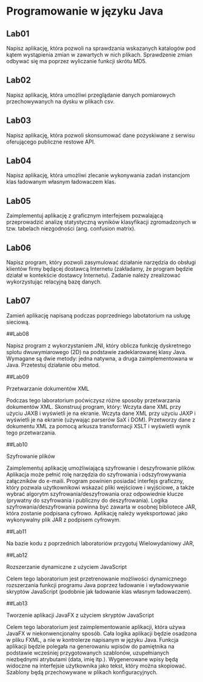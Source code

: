 # Programowanie w języku Java



## Lab01

Napisz aplikację, która pozwoli na sprawdzania wskazanych katalogów pod kątem wystąpienia zmian w zawartych w nich plikach. Sprawdzenie zmian odbywać się ma poprzez wyliczanie funkcji skrótu MD5. 

## Lab02

Napisz aplikację, która umożliwi przeglądanie danych pomiarowych przechowywanych na dysku w plikach csv.

## Lab03

Napisz aplikację, która pozwoli skonsumować dane pozyskiwane z serwisu oferującego publiczne restowe API.

## Lab04

Napisz aplikację, która umożliwi zlecanie wykonywania zadań instancjom klas ładowanym własnym ładowaczem klas. 

## Lab05

Zaimplementuj aplikację z graficznym interfejsem pozwalającą przeprowadzić analizę statystyczną wyników klasyfikacji zgromadzonych w tzw. tabelach niezgodności (ang. confusion matrix).

## Lab06

Napisz program, który pozwoli zasymulować działanie narzędzia do obsługi klientów firmy będącej dostawcą Internetu (zakładamy, że program będzie działał w kontekście dostawcy Internetu).
Zadanie należy zrealizować wykorzystując relacyjną bazę danych.

## Lab07

Zamień aplikację napisaną podczas poprzedniego labotatorium na usługę sieciową.

##Lab08

Napisz program z wykorzystaniem JNI, który oblicza funkcję dyskretnego splotu dwuwymiarowego (2D) na podstawie zadeklarowanej klasy Java. Wymagane są dwie metody: jedna natywna, a druga zaimplementowana w Java. Przetestuj działanie obu metod.

##Lab09

Przetwarzanie dokumentów XML

Podczas tego laboratorium poćwiczysz różne sposoby przetwarzania dokumentów XML. Skonstruuj program, który:
Wczyta dane XML przy użyciu JAXB i wyświetli je na ekranie.
Wczyta dane XML przy użyciu JAXP i wyświetli je na ekranie (używając parserów SaX i DOM).
Przetworzy dane z dokumentu XML za pomocą arkusza transformacji XSLT i wyświetli wynik tego przetwarzania.

##Lab10

Szyfrowanie plików

Zaimplementuj aplikację umożliwiającą szyfrowanie i deszyfrowanie plików. Aplikacja może pełnić rolę narzędzia do szyfrowania i odszyfrowywania załączników do e-maili. Program powinien posiadać interfejs graficzny, który pozwala użytkownikowi wskazać pliki wejściowe i wyjściowe, a także wybrać algorytm szyfrowania/deszyfrowania oraz odpowiednie klucze (prywatny do szyfrowania i publiczny do deszyfrowania). Logika szyfrowania/deszyfrowania powinna być zawarta w osobnej bibliotece JAR, która zostanie podpisana cyfrowo. Aplikację należy wyeksportować jako wykonywalny plik JAR z podpisem cyfrowym.

##Lab11

Na bazie kodu z poprzednich laboratoriów przygotuj Wielowydaniowy JAR,


##Lab12

Rozszerzanie dynamiczne z użyciem JavaScript

Celem tego laboratorium jest przetrenowanie możliwości dynamicznego rozszerzania funkcji programu Java poprzez ładowanie i wyładowywanie skryptów JavaScript (podobnie jak ładowanie klas własnym ładowaczem).

##Lab13

Tworzenie aplikacji JavaFX z użyciem skryptów JavaScript

Celem tego laboratorium jest zaimplementowanie aplikacji, która używa JavaFX w niekonwencjonalny sposób. Cała logika aplikacji będzie osadzona w pliku FXML, a nie w kontrolerze napisanym w języku Java. Funkcja aplikacji będzie polegała na generowaniu wpisów do pamiętnika na podstawie wcześniej przygotowanych szablonów, uzupełnianych niezbędnymi atrybutami (data, imię itp.). Wygenerowane wpisy będą widoczne na interfejsie użytkownika jako tekst, który można skopiować. Szablony będą przechowywane w plikach konfiguracyjnych.
